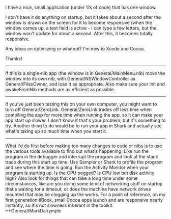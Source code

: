 I have a nice, small application (under 11k of code) that has one window.

I don't have it do anything on startup, but it takes about a second after the window is drawn on the screen for it to become responsive (when the window comes up, a text field is active - I can type a few letters, but the window won't update for about a second. After this, it becomes totally responsive.

Any ideas on optimizing or whatnot? I'm new to Xcode and Cocoa.

Thanks!

----

If this is a single-nib app (the window is in General/MainMenu.nib) move the window into its own nib, with General/NSWindowController as General/FilesOwner, and load it as appropriate. Also make sure your     init and     awakeFromNib methods are as efficient as possible.

----

If you've just been testing this on your own computer, you might want to turn off General/ZeroLink. General/ZeroLink trades off less time when compiling the app for more time when running the app, so it can make your app start up slower. I don't know if that's your problem, but it's something to try. Another thing to do would be to run your app in Shark and actually see what's taking up so much time when you start it.

----

What I'd do first before making too many changes to code or nibs is to use the various tools available to find out what's happening.  Like run the program in the debugger and interrupt the program and look at the stack trace during this start up time.  Use Sampler or Shark to profile the program and see where the time is going.  Run the Activity Monitor when your program is starting up.  Is the CPU pegged?  Is CPU low but disk activity high?  Also look for things that can take a long time under some circumstances, like are you doing some kind of networking stuff on startup that's waiting for a timeout, or does the machine have network drives mounted that may be clogging up the works.  For a point of reference, on my first generation tiBook, small Cocoa apps launch and are responsive nearly instantly, so it's not slowness inherant in the toolkit.    ++General/MarkDalrymple